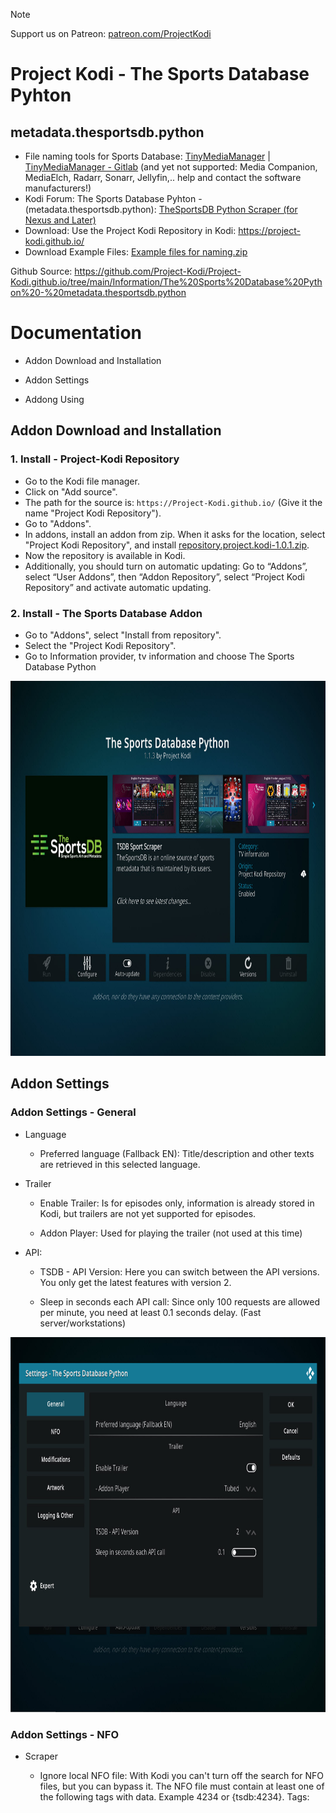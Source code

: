 
> [!NOTE]
> Support us on Patreon: <a href="https://patreon.com/ProjectKodi">patreon.com/ProjectKodi</a>

# Project Kodi - The Sports Database Pyhton
## metadata.thesportsdb.python

<p align="left">
<ul>
    <li>File naming tools for Sports Database: <a href="https://www.tinymediamanager.org/">TinyMediaManager</a> | <a href="https://gitlab.com/tinyMediaManager">TinyMediaManager - Gitlab</a> (and yet not supported: Media Companion, MediaElch, Radarr, Sonarr, Jellyfin,.. help and contact the software manufacturers!)</li>
    <li>Kodi Forum: The Sports Database Pyhton - (metadata.thesportsdb.python): <a href="https://forum.kodi.tv/showthread.php?tid=368208">TheSportsDB Python Scraper (for Nexus and Later)</a></li>
    <li>Download: Use the Project Kodi Repository in Kodi: <a href="https://project-kodi.github.io/">https://project-kodi.github.io/</a></li>
    <li>Download Example Files: <a href="https://raw.githubusercontent.com/Project-Kodi/Project-Kodi.github.io/main/Information/The%20Sports%20Database%20Python%20-%20metadata.thesportsdb.python/File%20Naming%20%26%20Tools/Example%20files%20for%20naming/Example%20files%20for%20naming.zip">Example files for naming.zip</a></li>
  </ul>
  </p>

Github Source: <a href="https://github.com/Project-Kodi/Project-Kodi.github.io/tree/main/Information/The%20Sports%20Database%20Python%20-%20metadata.thesportsdb.python">https://github.com/Project-Kodi/Project-Kodi.github.io/tree/main/Information/The%20Sports%20Database%20Python%20-%20metadata.thesportsdb.python</a>
  
  


# Documentation

- Addon Download and Installation

- Addon Settings

- Addong Using

## Addon Download and Installation


### 1. Install - Project-Kodi Repository


<p align="left">
	<ul>
		<li>Go to the Kodi file manager.</li>
		<li>Click on "Add source".</li>
		<li>The path for the source is: <code>https://Project-Kodi.github.io/</code> (Give it the name "Project Kodi Repository").</li>
		<li>Go to "Addons".</li>
		<li>In addons, install an addon from zip.  When it asks for the location, select "Project Kodi Repository", and install <a href="repository.project.kodi-1.0.1.zip">repository.project.kodi-1.0.1.zip</a>.</li>
		<li>Now the repository is available in Kodi.</li>
		<li>Additionally, you should turn on automatic updating: Go to “Addons”, select “User Addons”, then “Addon Repository”, select “Project Kodi Repository” and activate automatic updating.</li>
	</ul>
</p>

### 2. Install - The Sports Database Addon

<p align="left">
	<ul>
		<li>Go to "Addons", select "Install from repository".</li>
		<li>Select the "Project Kodi Repository".</li>
		<li>Go to Information provider, tv information and choose The Sports Database Python</li>
	</ul>
</p>

<img height="600" src="_images/addon01.jpg" alt="Addon Settings">

## Addon Settings

### Addon Settings - General 

- Language

  - Preferred language (Fallback EN): Title/description and other texts are retrieved in this selected language.

- Trailer

  - Enable Trailer: Is for episodes only, information is already stored in Kodi, but trailers are not yet supported for episodes.

  - Addon Player: Used for playing the trailer (not used at this time)

- API:

  - TSDB - API Version: Here you can switch between the API versions. You only get the latest features with version 2.

  - Sleep in seconds each API call: Since only 100 requests are allowed per minute, you need at least 0.1 seconds delay. (Fast server/workstations)

<img height="600" src="_images/addon02.jpg" alt="Addon Settings">

### Addon Settings - NFO

- Scraper

  - Ignore local NFO file: With Kodi you can't turn off the search for NFO files, but you can bypass it. The NFO file must contain at least one of the following tags with data. Example <tsdb>4234</tsdb> or <episodeguide>{tsdb:4234}</episodeguide>. Tags: <title>, <showtitle>, <originaltitle>, <strLeague>, <tsdb>, <episodeguide> and <tvshowsource>.

> [!TIP]
> Before scraping the first time, you should remove any existing NFO files without TSDB Data in your Sports Series folder.
> After the first run, Kodi then always fetches the most current data from the Internet, even if an NFO file with TSDB Data has been saved with the scraper.

- NFO

  - Write NFO file:

  - Overwrite NFO files if exists:

  - Save in the respective TVShow/Season/Episode folder:

    - Choose own path - TVShow:

    - Choose own path - Season:
    
    - Choose own path - Episode:

  - NFO filename TVShow: tvshow.nfo/wvshowfilename.nfo

  - NFO filename Season: seasonxx in path own or serie // serie/Staffel X/season.nfo

  - NFO filename Episode: episodename.nfo in serie/staffel x or own path

<img height="600" src="_images/addon03.jpg" alt="Addon Settings">

<img height="600" src="_images/addon04.jpg" alt="Addon Settings">


### Addon Settings - Modifications 

- Title

  - Add Date to episode name

  - Exclude Leagues by name:

<img height="600" src="_images/addon05.jpg" alt="Addon Settings">




### Addon Settings - Artwork 

- TVShows

  - Download Poster in TVShow folder:

  - Poster filename for TVShow:

  - Download Fanart in TVShow folder:

  - Fanart filname for TVShow:

  - Download Banner in TVShow folder:

  - Banner filename TVShow:

  - Download ClearLogo in TVShow folder:

  - ClearLogo filename for TVShow:

  - <b>Feature DL Season Posters - open</b>


- Seasons

  - Use League Poster for all Seasons

- Character Art (Player)

  - User Character ARt

  - Character Art Version: 

  - Download Character Art

  - Character Art filename

  - Save in the respective TVShow folder

  - Choose your own path:


<img height="600" src="_images/addon06.jpg" alt="Addon Settings">


<img height="600" src="_images/addon07.jpg" alt="Addon Settings">


### Addon Settings - Logging & Other

- Logging

  - Verbose debug logging

  - Verbose debug logging extreme

- Premium 

  - API Key TheSportsDB

- Support

  - Visit us @ Github:

  - Visit TheSportsDB Discord - Support:

<img height="600" src="_images/addon08.jpg" alt="Addon Settings">



## Addong Using

### Addong Using - xyz 

bla bla

### Addong Using - dsa 

bla bla

### Addong Using - qwe 

bla bla



:+1: thank you for reading! :shipit:


> [!TIP]
> Support us on Patreon: patreon.com/ProjectKodi

